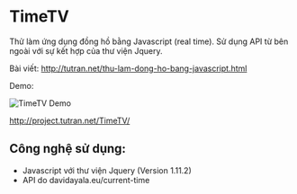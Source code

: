 # TimeTV
Thử làm ứng dụng đồng hồ bằng Javascript (real time). Sử dụng API từ bên ngoài với sự kết hợp của thư viện Jquery.

Bài viết: http://tutran.net/thu-lam-dong-ho-bang-javascript.html

Demo: 

![TimeTV Demo](https://cloud.githubusercontent.com/assets/7255177/6318905/f65d50b2-bada-11e4-930c-c0f2c7668b26.jpg)

http://project.tutran.net/TimeTV/

## Công nghệ sử dụng:
* Javascript với thư viện Jquery (Version 1.11.2)
* API do davidayala.eu/current-time
